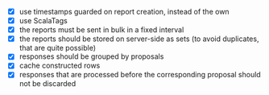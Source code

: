 - [x] use timestamps guarded on report creation, instead of the own
- [x] use ScalaTags
- [x] the reports must be sent in bulk in a fixed interval
- [x] the reports should be stored on server-side as sets (to avoid duplicates, that are quite possible)
- [x] responses should be grouped by proposals
- [x] cache constructed rows
- [x] responses that are processed before the corresponding proposal should not be discarded